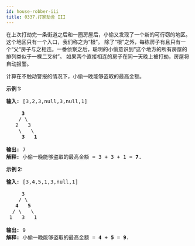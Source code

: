 ```yaml
---
id: house-robber-iii
title: 0337.打家劫舍 III
---
```

在上次打劫完一条街道之后和一圈房屋后，小偷又发现了一个新的可行窃的地区。这个地区只有一个入口，我们称之为“根”。 除了“根”之外，每栋房子有且只有一个“父“房子与之相连。一番侦察之后，聪明的小偷意识到“这个地方的所有房屋的排列类似于一棵二叉树”。 如果两个直接相连的房子在同一天晚上被打劫，房屋将自动报警。

计算在不触动警报的情况下，小偷一晚能够盗取的最高金额。

**示例 1:**


<pre><strong>输入: </strong>[3,2,3,null,3,null,1]<br/><br/>     <strong>3</strong><br/>    / \<br/>   2   3<br/>    \   \ <br/>     <strong>3</strong>   <strong>1</strong><br/><br/><strong>输出:</strong> 7 <br/><strong>解释:</strong> 小偷一晚能够盗取的最高金额 = 3 + 3 + 1 = <strong>7</strong>.</pre>

**示例 2:**


<pre><strong>输入: </strong>[3,4,5,1,3,null,1]<br/><br/>     3<br/>    / \<br/>   <strong>4</strong>   <strong>5</strong><br/>  / \   \ <br/> 1   3   1<br/><br/><strong>输出:</strong> 9<br/><strong>解释:</strong> 小偷一晚能够盗取的最高金额 = <strong>4</strong> + <strong>5</strong> = <strong>9</strong>.<br/></pre>


